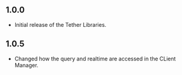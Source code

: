 ## 1.0.0

- Initial release of the Tether Libraries.

## 1.0.5

- Changed how the query and realtime are accessed in the CLient Manager.
